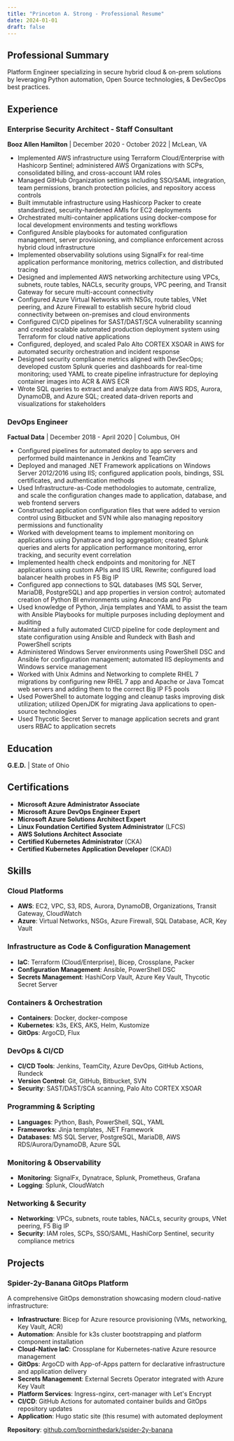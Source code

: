 ```yaml
---
title: "Princeton A. Strong - Professional Resume"
date: 2024-01-01
draft: false
---
```


## Professional Summary

Platform Engineer specializing in secure hybrid cloud & on-prem solutions by leveraging Python automation, Open Source technologies, & DevSecOps best practices.

## Experience

### Enterprise Security Architect - Staff Consultant
**Booz Allen Hamilton** | December 2020 - October 2022 | McLean, VA

- Implemented AWS infrastructure using Terraform Cloud/Enterprise with Hashicorp Sentinel; administered AWS Organizations with SCPs, consolidated billing, and cross-account IAM roles
- Managed GitHub Organization settings including SSO/SAML integration, team permissions, branch protection policies, and repository access controls
- Built immutable infrastructure using Hashicorp Packer to create standardized, security-hardened AMIs for EC2 deployments
- Orchestrated multi-container applications using docker-compose for local development environments and testing workflows
- Configured Ansible playbooks for automated configuration management, server provisioning, and compliance enforcement across hybrid cloud infrastructure
- Implemented observability solutions using SignalFx for real-time application performance monitoring, metrics collection, and distributed tracing
- Designed and implemented AWS networking architecture using VPCs, subnets, route tables, NACLs, security groups, VPC peering, and Transit Gateway for secure multi-account connectivity
- Configured Azure Virtual Networks with NSGs, route tables, VNet peering, and Azure Firewall to establish secure hybrid cloud connectivity between on-premises and cloud environments
- Configured CI/CD pipelines for SAST/DAST/SCA vulnerability scanning and created scalable automated production deployment system using Terraform for cloud native applications
- Configured, deployed, and scaled Palo Alto CORTEX XSOAR in AWS for automated security orchestration and incident response
- Designed security compliance metrics aligned with DevSecOps; developed custom Splunk queries and dashboards for real-time monitoring; used YAML to create pipeline infrastructure for deploying container images into ACR & AWS ECR
- Wrote SQL queries to extract and analyze data from AWS RDS, Aurora, DynamoDB, and Azure SQL; created data-driven reports and visualizations for stakeholders

### DevOps Engineer
**Factual Data** | December 2018 - April 2020 | Columbus, OH

- Configured pipelines for automated deploy to app servers and performed build maintenance in Jenkins and TeamCity
- Deployed and managed .NET Framework applications on Windows Server 2012/2016 using IIS; configured application pools, bindings, SSL certificates, and authentication methods
- Used Infrastructure-as-Code methodologies to automate, centralize, and scale the configuration changes made to application, database, and web frontend servers
- Constructed application configuration files that were added to version control using Bitbucket and SVN while also managing repository permissions and functionality
- Worked with development teams to implement monitoring on applications using Dynatrace and log aggregation; created Splunk queries and alerts for application performance monitoring, error tracking, and security event correlation
- Implemented health check endpoints and monitoring for .NET applications using custom APIs and IIS URL Rewrite; configured load balancer health probes in F5 Big IP
- Configured app connections to SQL databases (MS SQL Server, MariaDB, PostgreSQL) and app properties in version control; automated creation of Python BI environments using Anaconda and Pip
- Used knowledge of Python, Jinja templates and YAML to assist the team with Ansible Playbooks for multiple purposes including deployment and auditing
- Maintained a fully automated CI/CD pipeline for code deployment and state configuration using Ansible and Rundeck with Bash and PowerShell scripts
- Administered Windows Server environments using PowerShell DSC and Ansible for configuration management; automated IIS deployments and Windows service management
- Worked with Unix Admins and Networking to complete RHEL 7 migrations by configuring new RHEL 7 app and Apache or Java Tomcat web servers and adding them to the correct Big IP F5 pools
- Used PowerShell to automate logging and cleanup tasks improving disk utilization; utilized OpenJDK for migrating Java applications to open-source technologies
- Used Thycotic Secret Server to manage application secrets and grant users RBAC to application secrets

## Education

**G.E.D.** | State of Ohio

## Certifications

- **Microsoft Azure Administrator Associate**
- **Microsoft Azure DevOps Engineer Expert**
- **Microsoft Azure Solutions Architect Expert**
- **Linux Foundation Certified System Administrator** (LFCS)
- **AWS Solutions Architect Associate**
- **Certified Kubernetes Administrator** (CKA)
- **Certified Kubernetes Application Developer** (CKAD)

## Skills

### Cloud Platforms
- **AWS**: EC2, VPC, S3, RDS, Aurora, DynamoDB, Organizations, Transit Gateway, CloudWatch
- **Azure**: Virtual Networks, NSGs, Azure Firewall, SQL Database, ACR, Key Vault

### Infrastructure as Code & Configuration Management
- **IaC**: Terraform (Cloud/Enterprise), Bicep, Crossplane, Packer
- **Configuration Management**: Ansible, PowerShell DSC
- **Secrets Management**: HashiCorp Vault, Azure Key Vault, Thycotic Secret Server

### Containers & Orchestration
- **Containers**: Docker, docker-compose
- **Kubernetes**: k3s, EKS, AKS, Helm, Kustomize
- **GitOps**: ArgoCD, Flux

### DevOps & CI/CD
- **CI/CD Tools**: Jenkins, TeamCity, Azure DevOps, GitHub Actions, Rundeck
- **Version Control**: Git, GitHub, Bitbucket, SVN
- **Security**: SAST/DAST/SCA scanning, Palo Alto CORTEX XSOAR

### Programming & Scripting
- **Languages**: Python, Bash, PowerShell, SQL, YAML
- **Frameworks**: Jinja templates, .NET Framework
- **Databases**: MS SQL Server, PostgreSQL, MariaDB, AWS RDS/Aurora/DynamoDB, Azure SQL

### Monitoring & Observability
- **Monitoring**: SignalFx, Dynatrace, Splunk, Prometheus, Grafana
- **Logging**: Splunk, CloudWatch

### Networking & Security
- **Networking**: VPCs, subnets, route tables, NACLs, security groups, VNet peering, F5 Big IP
- **Security**: IAM roles, SCPs, SSO/SAML, HashiCorp Sentinel, security compliance metrics

## Projects

### Spider-2y-Banana GitOps Platform
A comprehensive GitOps demonstration showcasing modern cloud-native infrastructure:
- **Infrastructure**: Bicep for Azure resource provisioning (VMs, networking, Key Vault, ACR)
- **Automation**: Ansible for k3s cluster bootstrapping and platform component installation
- **Cloud-Native IaC**: Crossplane for Kubernetes-native Azure resource management
- **GitOps**: ArgoCD with App-of-Apps pattern for declarative infrastructure and application delivery
- **Secrets Management**: External Secrets Operator integrated with Azure Key Vault
- **Platform Services**: Ingress-nginx, cert-manager with Let's Encrypt
- **CI/CD**: GitHub Actions for automated container builds and GitOps repository updates
- **Application**: Hugo static site (this resume) with automated deployment

**Repository**: [github.com/borninthedark/spider-2y-banana](https://github.com/borninthedark/spider-2y-banana)
